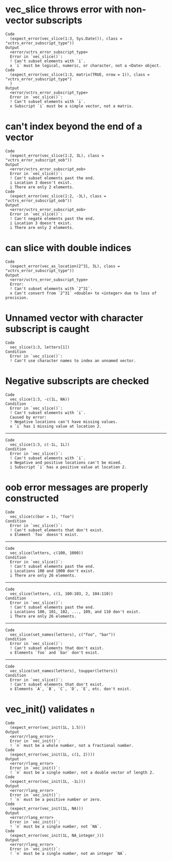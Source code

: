 # vec_slice throws error with non-vector subscripts

    Code
      (expect_error(vec_slice(1:3, Sys.Date()), class = "vctrs_error_subscript_type"))
    Output
      <error/vctrs_error_subscript_type>
      Error in `vec_slice()`:
      ! Can't subset elements with `i`.
      x `i` must be logical, numeric, or character, not a <Date> object.
    Code
      (expect_error(vec_slice(1:3, matrix(TRUE, nrow = 1)), class = "vctrs_error_subscript_type")
      )
    Output
      <error/vctrs_error_subscript_type>
      Error in `vec_slice()`:
      ! Can't subset elements with `i`.
      x Subscript `i` must be a simple vector, not a matrix.

# can't index beyond the end of a vector

    Code
      (expect_error(vec_slice(1:2, 3L), class = "vctrs_error_subscript_oob"))
    Output
      <error/vctrs_error_subscript_oob>
      Error in `vec_slice()`:
      ! Can't subset elements past the end.
      i Location 3 doesn't exist.
      i There are only 2 elements.
    Code
      (expect_error(vec_slice(1:2, -3L), class = "vctrs_error_subscript_oob"))
    Output
      <error/vctrs_error_subscript_oob>
      Error in `vec_slice()`:
      ! Can't negate elements past the end.
      i Location 3 doesn't exist.
      i There are only 2 elements.

# can slice with double indices

    Code
      (expect_error(vec_as_location(2^31, 3L), class = "vctrs_error_subscript_type"))
    Output
      <error/vctrs_error_subscript_type>
      Error:
      ! Can't subset elements with `2^31`.
      x Can't convert from `2^31` <double> to <integer> due to loss of precision.

# Unnamed vector with character subscript is caught

    Code
      vec_slice(1:3, letters[1])
    Condition
      Error in `vec_slice()`:
      ! Can't use character names to index an unnamed vector.

# Negative subscripts are checked

    Code
      vec_slice(1:3, -c(1L, NA))
    Condition
      Error in `vec_slice()`:
      ! Can't subset elements with `i`.
      Caused by error:
      ! Negative locations can't have missing values.
      x `i` has 1 missing value at location 2.

---

    Code
      vec_slice(1:3, c(-1L, 1L))
    Condition
      Error in `vec_slice()`:
      ! Can't subset elements with `i`.
      x Negative and positive locations can't be mixed.
      i Subscript `i` has a positive value at location 2.

# oob error messages are properly constructed

    Code
      vec_slice(c(bar = 1), "foo")
    Condition
      Error in `vec_slice()`:
      ! Can't subset elements that don't exist.
      x Element `foo` doesn't exist.

---

    Code
      vec_slice(letters, c(100, 1000))
    Condition
      Error in `vec_slice()`:
      ! Can't subset elements past the end.
      i Locations 100 and 1000 don't exist.
      i There are only 26 elements.

---

    Code
      vec_slice(letters, c(1, 100:103, 2, 104:110))
    Condition
      Error in `vec_slice()`:
      ! Can't subset elements past the end.
      i Locations 100, 101, 102, ..., 109, and 110 don't exist.
      i There are only 26 elements.

---

    Code
      vec_slice(set_names(letters), c("foo", "bar"))
    Condition
      Error in `vec_slice()`:
      ! Can't subset elements that don't exist.
      x Elements `foo` and `bar` don't exist.

---

    Code
      vec_slice(set_names(letters), toupper(letters))
    Condition
      Error in `vec_slice()`:
      ! Can't subset elements that don't exist.
      x Elements `A`, `B`, `C`, `D`, `E`, etc. don't exist.

# vec_init() validates `n`

    Code
      (expect_error(vec_init(1L, 1.5)))
    Output
      <error/rlang_error>
      Error in `vec_init()`:
      ! `n` must be a whole number, not a fractional number.
    Code
      (expect_error(vec_init(1L, c(1, 2))))
    Output
      <error/rlang_error>
      Error in `vec_init()`:
      ! `n` must be a single number, not a double vector of length 2.
    Code
      (expect_error(vec_init(1L, -1L)))
    Output
      <error/rlang_error>
      Error in `vec_init()`:
      ! `n` must be a positive number or zero.
    Code
      (expect_error(vec_init(1L, NA)))
    Output
      <error/rlang_error>
      Error in `vec_init()`:
      ! `n` must be a single number, not `NA`.
    Code
      (expect_error(vec_init(1L, NA_integer_)))
    Output
      <error/rlang_error>
      Error in `vec_init()`:
      ! `n` must be a single number, not an integer `NA`.

